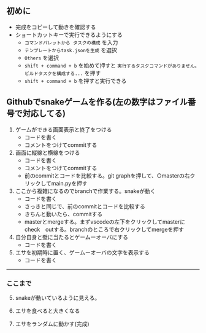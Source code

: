 ## 初めに
- 完成をコピーして動きを確認する
- ショートカットキーで実行できるようにする
  - `コマンドパレットから タスクの構成` を入力
  - `テンプレートからtask.jsonを生成` を選択
  - `Others` を選択
  - `shift + command + b` を始めて押すと `実行するタスクコマンドがありません。ビルドタスクを構成する...` を押す
  - `shift + command + b` を押すと実行できる

## Githubでsnakeゲームを作る(左の数字はファイル番号で対応してる)

1. ゲームができる画面表示と終了をつける
    - コードを書く
    - コメントをつけてcommitする
2. 画面に縦線と横線をつける
    - コードを書く
    - コメントをつけてcommitする
    - 前のcommitとコードを比較する。git graphを押して、○masterの右クリックしてmain.pyを押す
3. ここから複雑になるのでbranchで作業する。snakeが動く
    - コードを書く
    - さっきと同じで、前のcommitとコードを比較する
    - きちんと動いたら、commitする
    - masterとmergeする。まずvscodeの左下をクリックしてmasterにcheck　outする。branchのところで右クリックしてmergeを押す
4. 自分自身と壁に当たるとゲームーオーバにする
    - コードを書く
6. エサを初期時に置く、ゲームーオーバの文字を表示する
    - コードを書く
***
### ここまで

5. snakeが動いているように見える。

7. エサを食べると大きくなる
8. エサをランダムに動かす(完成)
